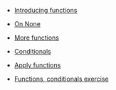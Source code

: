 * [Introducing
  functions](https://lisds.github.io/textbook/functions-conditionals/introducing_functions)
* [On None](https://lisds.github.io/textbook/functions-conditionals/none)
* [More
  functions](https://lisds.github.io/textbook/functions-conditionals/functions)
* [Conditionals](https://lisds.github.io/textbook/functions-conditionals/conditional_statements)
* [Apply
  functions](https://lisds.github.io/textbook/functions-conditionals/apply_functions)

* [Functions, conditionals
  exercise](https://ds.lis.2i2c.cloud/hub/user-redirect/git-pull?repo=https%3A//github.com/lisds/functions_conditionals&subPath=functions_conditionals.ipynb)
